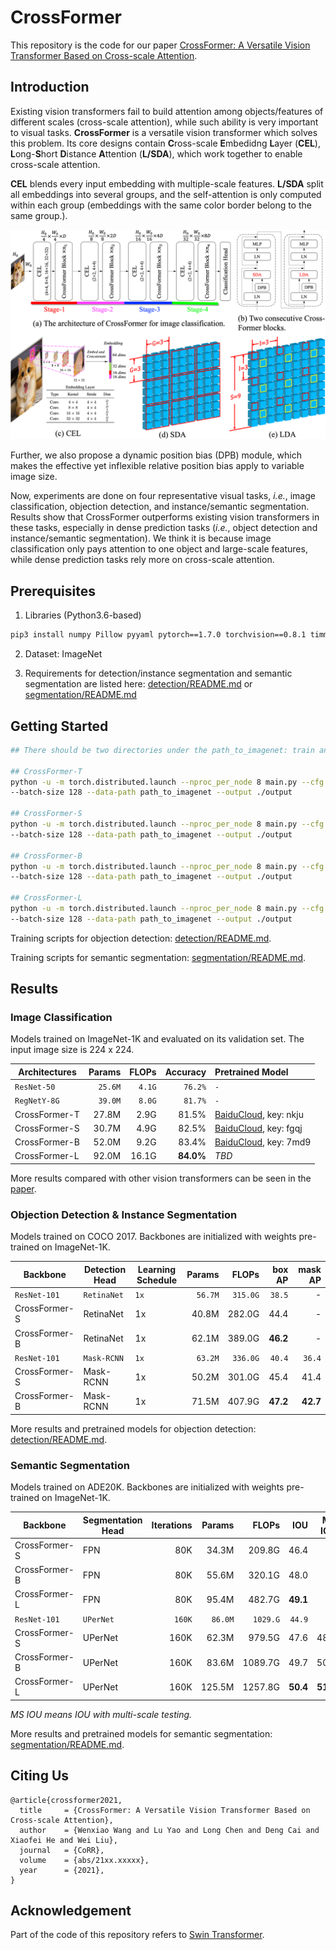 # CrossFormer

This repository is the code for our paper [CrossFormer: A Versatile Vision Transformer Based on Cross-scale Attention]().


## Introduction

Existing vision transformers fail to build attention among objects/features of different scales (cross-scale attention), while such ability is very important to visual tasks. **CrossFormer** is a versatile vision transformer which solves this problem. Its core designs contain **C**ross-scale **E**mbedidng **L**ayer (**CEL**), **L**ong-**S**hort **D**istance **A**ttention (**L/SDA**), which work together to enable cross-scale attention.

**CEL** blends every input embedding with multiple-scale features. **L/SDA** split all embeddings into several groups, and the self-attention is only computed within each group (embeddings with the same color border belong to the same group.).

![](./figures/github_pic.png)

Further, we also propose a dynamic position bias (DPB) module, which makes the effective yet inflexible relative position bias apply to variable image size.

Now, experiments are done on four representative visual tasks, *i.e.*, image classification, objection detection, and instance/semantic segmentation. Results show that CrossFormer outperforms existing vision transformers in these tasks, especially in dense prediction tasks (*i.e.*, object detection and instance/semantic segmentation). We think it is because image classification only pays attention to one object and large-scale features, while dense prediction tasks rely more on cross-scale attention.



## Prerequisites

1. Libraries (Python3.6-based)
```bash
pip3 install numpy Pillow pyyaml pytorch==1.7.0 torchvision==0.8.1 timm=0.3.2
```
2. Dataset: ImageNet

3. Requirements for detection/instance segmentation and semantic segmentation are listed here: [detection/README.md](./detection/README.md) or [segmentation/README.md](./segmentation/README.md)



## Getting Started

```bash
## There should be two directories under the path_to_imagenet: train and validation

## CrossFormer-T
python -u -m torch.distributed.launch --nproc_per_node 8 main.py --cfg configs/tiny_patch4_group7_224.yaml \
--batch-size 128 --data-path path_to_imagenet --output ./output

## CrossFormer-S
python -u -m torch.distributed.launch --nproc_per_node 8 main.py --cfg configs/small_patch4_group7_224.yaml \
--batch-size 128 --data-path path_to_imagenet --output ./output

## CrossFormer-B
python -u -m torch.distributed.launch --nproc_per_node 8 main.py --cfg configs/base_patch4_group7_224.yaml 
--batch-size 128 --data-path path_to_imagenet --output ./output

## CrossFormer-L
python -u -m torch.distributed.launch --nproc_per_node 8 main.py --cfg configs/large_patch4_group7_224.yaml \
--batch-size 128 --data-path path_to_imagenet --output ./output
```

Training scripts for objection detection: [detection/README.md](./detection/README.md).

Training scripts for semantic segmentation: [segmentation/README.md](./segmentation/README.md).



## Results

### Image Classification

Models trained on ImageNet-1K and evaluated on its validation set. The input image size is 224 x 224.

| Architectures | Params | FLOPs | Accuracy | Pretrained Model |
| ------------- | ------: | -----: | --------: | :---------------- |
| `ResNet-50` | `25.6M` | `4.1G` | `76.2%` |      `-`        |
| `RegNetY-8G` | `39.0M` | `8.0G` | `81.7%` |     `-`        |
| CrossFormer-T | 27.8M  | 2.9G  | 81.5%    | [BaiduCloud](https://pan.baidu.com/s/1M45YXZgVvp6Ew9DO8UhdlA), key: nkju |
| CrossFormer-S | 30.7M  | 4.9G  | 82.5%    | [BaiduCloud](https://pan.baidu.com/s/1Xf4MXfb_soCnJFBeNDmoQQ), key: fgqj |
| CrossFormer-B | 52.0M  | 9.2G  | 83.4%    | [BaiduCloud](https://pan.baidu.com/s/1f5dH__UGDXb-HoOPHT5p0A), key: 7md9 |
| CrossFormer-L | 92.0M  | 16.1G | **84.0%**    | *TBD*             |

More results compared with other vision transformers can be seen in the [paper]().

### Objection Detection & Instance Segmentation

Models trained on COCO 2017. Backbones are initialized with weights pre-trained on ImageNet-1K.

| Backbone      | Detection Head | Learning Schedule | Params | FLOPs  | box AP | mask AP |
| ------------- | ----------------- | -------------------- | ------: | ------: | ------: | ------: |
| `ResNet-101` | `RetinaNet` | `1x` | `56.7M` | `315.0G` | `38.5` | - |
| CrossFormer-S | RetinaNet         | 1x                   | 40.8M  | 282.0G | 44.4   | -      |
| CrossFormer-B | RetinaNet         | 1x                   | 62.1M  | 389.0G | **46.2**   | -      |
| `ResNet-101` | `Mask-RCNN` | `1x` | `63.2M` | `336.0G` | `40.4` | `36.4` |
| CrossFormer-S | Mask-RCNN         | 1x                   | 50.2M  | 301.0G | 45.4   | 41.4 |
| CrossFormer-B | Mask-RCNN         | 1x                   | 71.5M  | 407.9G | **47.2**   | **42.7** |

More results and pretrained models for objection detection: [detection/README.md](./detection/README.md).

### Semantic Segmentation

Models trained on ADE20K. Backbones are initialized with weights pre-trained on ImageNet-1K.

| Backbone      | Segmentation Head | Iterations | Params | FLOPs   | IOU  | MS IOU |
| ------------- | -------------------- | ----------: | ------: | -------: | ----: | ------: |
| CrossFormer-S | FPN                  | 80K       | 34.3M  | 209.8G  | 46.4 | -      |
| CrossFormer-B | FPN                  | 80K       | 55.6M  | 320.1G  | 48.0 | -      |
| CrossFormer-L | FPN                  | 80K       | 95.4M  | 482.7G  | **49.1** | -      |
| `ResNet-101` | `UPerNet` | `160K` | `86.0M` | `1029.G` | `44.9` | `-` |
| CrossFormer-S | UPerNet              | 160K       | 62.3M  | 979.5G  | 47.6 | 48.4 |
| CrossFormer-B | UPerNet              | 160K       | 83.6M  | 1089.7G | 49.7 | 50.6 |
| CrossFormer-L | UPerNet              | 160K       | 125.5M | 1257.8G | **50.4** | **51.4** |

*MS IOU means IOU with multi-scale testing.*

More results and pretrained models for semantic segmentation: [segmentation/README.md](./segmentation/README.md).



## Citing Us

```
@article{crossformer2021,
  title     = {CrossFormer: A Versatile Vision Transformer Based on Cross-scale Attention},
  author    = {Wenxiao Wang and Lu Yao and Long Chen and Deng Cai and Xiaofei He and Wei Liu},
  journal   = {CoRR},
  volume    = {abs/21xx.xxxxx},
  year      = {2021},
}
```



## Acknowledgement

Part of the code of this repository refers to [Swin Transformer](https://github.com/microsoft/Swin-Transformer).

